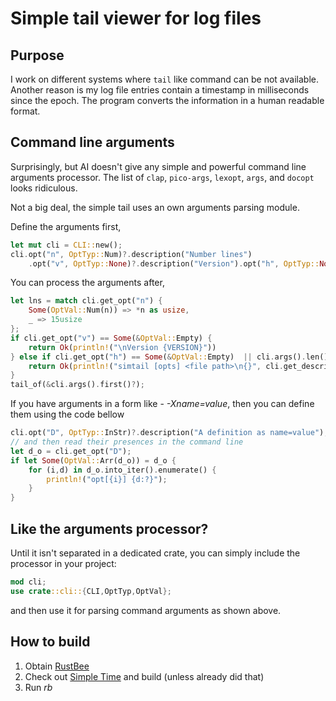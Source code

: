 # Simple tail viewer for log files

## Purpose
I work on different systems where `tail` like command can be not available. Another reason 
is
my log file entries contain a timestamp in milliseconds since the epoch. The program converts
the information in a human readable format.

## Command line arguments
Surprisingly, but AI doesn't give any simple and powerful command line arguments processor.
The list of `clap`, `pico-args`, `lexopt`, `args`, and  `docopt` looks ridiculous.

Not a big deal, the simple tail uses an own arguments parsing module. 

Define the arguments first,
```Rust
let mut cli = CLI::new();
cli.opt("n", OptTyp::Num)?.description("Number lines")
    .opt("v", OptTyp::None)?.description("Version").opt("h", OptTyp::None)?;
```

You can process the arguments after,
```rust
let lns = match cli.get_opt("n") {
    Some(OptVal::Num(n)) => *n as usize,
    _ => 15usize
};
if cli.get_opt("v") == Some(&OptVal::Empty) {
    return Ok(println!("\nVersion {VERSION}"))
} else if cli.get_opt("h") == Some(&OptVal::Empty)  || cli.args().len()  != 1 {
    return Ok(println!("simtail [opts] <file path>\n{}", cli.get_description()?))
}
tail_of(&cli.args().first()?);
```

If you have arguments in a form like - *-Xname=value*, then you can define them 
using the code bellow
```rust
cli.opt("D", OptTyp::InStr)?.description("A definition as name=value");
// and then read their presences in the command line
let d_o = cli.get_opt("D");
if let Some(OptVal::Arr(d_o)) = d_o {
    for (i,d) in d_o.into_iter().enumerate() {
        println!("opt[{i}] {d:?}");
    }
}
```

## Like the arguments processor?
Until it isn't separated in a dedicated crate, you can simply include the processor in your project:
```Rust
mod cli;
use crate::cli::{CLI,OptTyp,OptVal};
```
and then use it for parsing command arguments as shown above.

## How to build

1. Obtain [RustBee](https://github.com/vernisaz/rust_bee) 
2. Check out [Simple Time](https://github.com/vernisaz/simtime) and build (unless  already did that)
3. Run *rb*